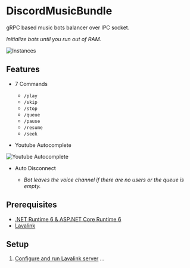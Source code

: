 # DiscordMusicBundle

gRPC based music bots balancer over IPC socket.

*Initialize bots until you run out of RAM.*

![Instances](https://cdn.discordapp.com/attachments/997659771475869696/997676934785941544/Instances.png)

## Features

- 7 Commands
  - `/play`
  - `/skip`
  - `/stop`
  - `/queue`
  - `/pause`
  - `/resume`
  - `/seek`

- Youtube Autocomplete 

![Youtube Autocomplete](https://cdn.discordapp.com/attachments/997659771475869696/997676956592132166/Youtube_Autocomplete.gif)

- Auto Disconnect
 
  - *Bot leaves the voice channel if there are no users or the queue is empty.*

## Prerequisites

- [.NET Runtime 6 & ASP.NET Core Runtime 6](https://dotnet.microsoft.com/en-us/download/dotnet/6.0)
- [Lavalink](https://github.com/freyacodes/Lavalink)
 
## Setup

1. [Configure and run Lavalink server](https://github.com/freyacodes/Lavalink#server-configuration)
...
